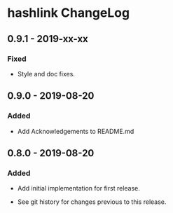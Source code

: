 # hashlink ChangeLog

## 0.9.1 - 2019-xx-xx

### Fixed
- Style and doc fixes.

## 0.9.0 - 2019-08-20

### Added
- Add Acknowledgements to README.md

## 0.8.0 - 2019-08-20

### Added
- Add initial implementation for first release.

- See git history for changes previous to this release.
